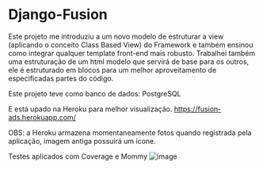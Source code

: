 # Django-Fusion

Este projeto me introduziu a um novo modelo de estruturar a view (aplicando o conceito Class Based View) do Framework e também ensinou como integrar qualquer template front-end mais robusto.
Trabalhei também uma estruturação de um html modelo que servirá de base para os outros, ele é estruturado em blocos para um melhor aproveitamento de especificadas partes do código.

Este projeto teve como banco de dados:
PostgreSQL

E está upado na Heroku para melhor visualização.
https://fusion-ads.herokuapp.com/

OBS: a Heroku armazena momentaneamente fotos quando registrada pela aplicação, imagem antiga possuirá um ícone.

Testes aplicados com Coverage e Mommy
![image](https://user-images.githubusercontent.com/56898741/126888337-4b4ad871-9e13-43c0-9d8c-5399f488983a.png)
